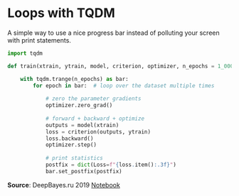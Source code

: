 # Loops with TQDM

A simple way to use a nice progress bar instead of polluting your screen with print statements.

```python
import tqdm

def train(xtrain, ytrain, model, criterion, optimizer, n_epochs = 1_000):

    with tqdm.trange(n_epochs) as bar:
        for epoch in bar:  # loop over the dataset multiple times
    
            # zero the parameter gradients
            optimizer.zero_grad()
    
            # forward + backward + optimize
            outputs = model(xtrain)
            loss = criterion(outputs, ytrain)
            loss.backward()
            optimizer.step()
    
            # print statistics
            postfix = dict(Loss=f"{loss.item():.3f}")
            bar.set_postfix(postfix)
```

**Source**: DeepBayes.ru 2019 [Notebook](https://github.com/bayesgroup/deepbayes-2019/blob/master/seminars/day4/gp/GP/gp_solution.ipynb)
